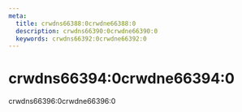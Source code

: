 ```yaml
---
meta:
  title: crwdns66388:0crwdne66388:0
  description: crwdns66390:0crwdne66390:0
  keywords: crwdns66392:0crwdne66392:0
---
```


# crwdns66394:0crwdne66394:0
crwdns66396:0crwdne66396:0

<entry-ad />

<endmatter />
